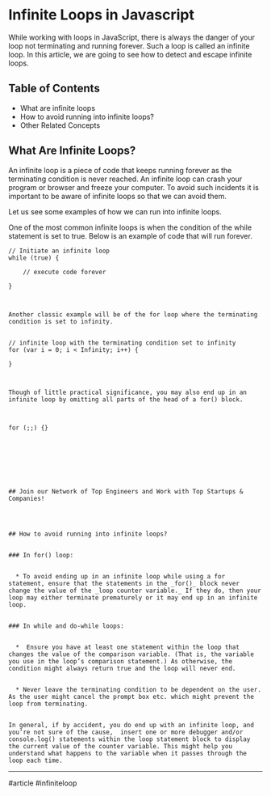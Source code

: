 # Infinite Loops in Javascript

While working with loops in JavaScript, there is always the danger of your loop not terminating and running forever. Such a loop is called an infinite loop. In this article, we are going to see how to detect and escape infinite loops.  

  

## Table of Contents

  * What are infinite loops
  * How to avoid running into infinite loops?
  * Other Related Concepts

## What Are Infinite Loops?

An infinite loop is a piece of code that keeps running forever as the terminating condition is never reached. An infinite loop can crash your program or browser and freeze your computer. To avoid such incidents it is important to be aware of infinite loops so that we can avoid them.  

  

Let us see some examples of how we can run into infinite loops.  

  

One of the most common infinite loops is when the condition of the while statement is set to true. Below is an example of code that will run forever.  

```
// Initiate an infinite loop
while (true) {

    // execute code forever

}



Another classic example will be of the for loop where the terminating condition is set to infinity.  


// infinite loop with the terminating condition set to infinity
for (var i = 0; i < Infinity; i++) {

}



Though of little practical significance, you may also end up in an infinite loop by omitting all parts of the head of a for() block.  



for (;;) {}








## Join our Network of Top Engineers and Work with Top Startups & Companies!




## How to avoid running into infinite loops?


### In for() loop:


  * To avoid ending up in an infinite loop while using a for statement, ensure that the statements in the _for()_ block never change the value of the _loop counter variable._ If they do, then your loop may either terminate prematurely or it may end up in an infinite loop.


### In while and do-while loops:


  *  Ensure you have at least one statement within the loop that changes the value of the comparison variable. (That is, the variable you use in the loop’s comparison statement.) As otherwise, the condition might always return true and the loop will never end.


  * Never leave the terminating condition to be dependent on the user.  As the user might cancel the prompt box etc. which might prevent the loop from terminating.


In general, if by accident, you do end up with an infinite loop, and you’re not sure of the cause,  insert one or more debugger and/or console.log() statements within the loop statement block to display the current value of the counter variable. This might help you understand what happens to the variable when it passes through the loop each time.  
```

----

#article #infiniteloop
